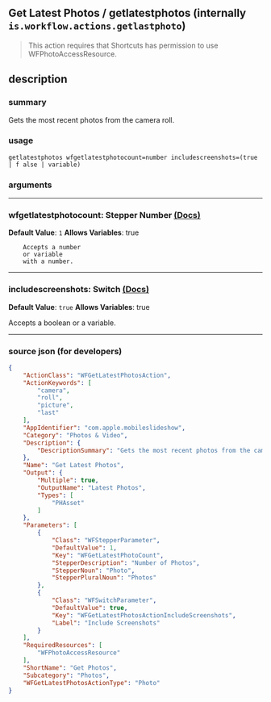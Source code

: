 
## Get Latest Photos / getlatestphotos (internally `is.workflow.actions.getlastphoto`)

> This action requires that Shortcuts has permission to use WFPhotoAccessResource.


## description

### summary

Gets the most recent photos from the camera roll.


### usage
```
getlatestphotos wfgetlatestphotocount=number includescreenshots=(true | f alse | variable)
```

### arguments

---

### wfgetlatestphotocount: Stepper Number [(Docs)](https://pfgithub.github.io/shortcutslang/gettingstarted#stepper-number-fields)
**Default Value**: `1`
**Allows Variables**: true



		Accepts a number 
		or variable
		with a number.

---

### includescreenshots: Switch [(Docs)](https://pfgithub.github.io/shortcutslang/gettingstarted#switch-or-expanding-or-boolean-fields)
**Default Value**: ```
		true
		```
**Allows Variables**: true



Accepts a boolean
or a variable.

---

### source json (for developers)

```json
{
	"ActionClass": "WFGetLatestPhotosAction",
	"ActionKeywords": [
		"camera",
		"roll",
		"picture",
		"last"
	],
	"AppIdentifier": "com.apple.mobileslideshow",
	"Category": "Photos & Video",
	"Description": {
		"DescriptionSummary": "Gets the most recent photos from the camera roll."
	},
	"Name": "Get Latest Photos",
	"Output": {
		"Multiple": true,
		"OutputName": "Latest Photos",
		"Types": [
			"PHAsset"
		]
	},
	"Parameters": [
		{
			"Class": "WFStepperParameter",
			"DefaultValue": 1,
			"Key": "WFGetLatestPhotoCount",
			"StepperDescription": "Number of Photos",
			"StepperNoun": "Photo",
			"StepperPluralNoun": "Photos"
		},
		{
			"Class": "WFSwitchParameter",
			"DefaultValue": true,
			"Key": "WFGetLatestPhotosActionIncludeScreenshots",
			"Label": "Include Screenshots"
		}
	],
	"RequiredResources": [
		"WFPhotoAccessResource"
	],
	"ShortName": "Get Photos",
	"Subcategory": "Photos",
	"WFGetLatestPhotosActionType": "Photo"
}
```
